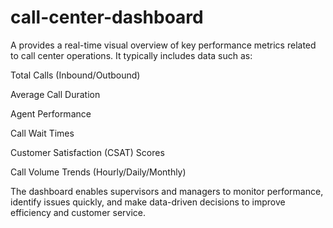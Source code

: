 # call-center-dashboard
A provides a real-time visual overview of key performance metrics related to call center operations. It typically includes data such as:

Total Calls (Inbound/Outbound)

Average Call Duration

Agent Performance

Call Wait Times

Customer Satisfaction (CSAT) Scores

Call Volume Trends (Hourly/Daily/Monthly)


The dashboard enables supervisors and managers to monitor performance, identify issues quickly, and make data-driven decisions to improve efficiency and customer service.

